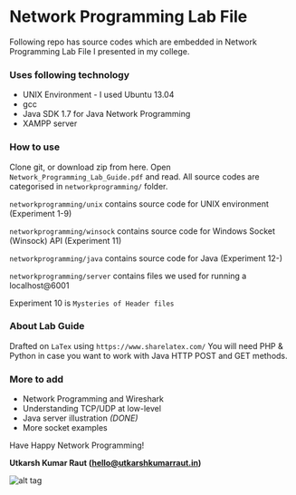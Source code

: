 # Network Programming Lab File

Following repo has source codes which are embedded in Network Programming Lab File I presented in my college.


### Uses following technology 
* UNIX Environment - I used Ubuntu 13.04
* gcc
* Java SDK 1.7 for Java Network Programming 
* XAMPP server

### How to use

Clone git, or download zip from here. Open ``Network_Programming_Lab_Guide.pdf`` and read. All source codes are categorised in ```networkprogramming/``` folder.

`networkprogramming/unix` contains source code for UNIX environment (Experiment 1-9)

`networkprogramming/winsock` contains source code for Windows Socket  (Winsock) API (Experiment 11)

`networkprogramming/java` contains source code for Java (Experiment 12-)

`networkprogramming/server` contains files we used for running a localhost@6001

Experiment 10 is ``Mysteries of Header files``

### About Lab Guide

Drafted on ``LaTex`` using ``https://www.sharelatex.com/``
You will need PHP & Python in case you want to work with Java HTTP POST and GET methods.

### More to add

 - Network Programming and Wireshark
 - Understanding TCP/UDP at low-level
 - Java server illustration *(DONE)*
 - More socket examples

Have Happy Network Programming! 

**Utkarsh Kumar Raut (hello@utkarshkumarraut.in)**

![alt tag](https://raw.github.com/username/projectname/branch/path/to/img.png)    
